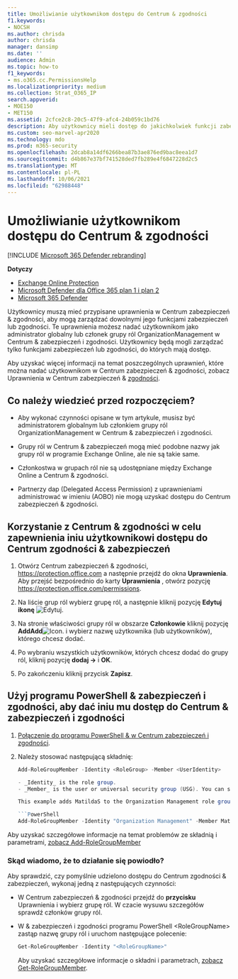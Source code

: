 ```yaml
---
title: Umożliwianie użytkownikom dostępu do Centrum & zgodności
f1.keywords:
- NOCSH
ms.author: chrisda
author: chrisda
manager: dansimp
ms.date: ''
audience: Admin
ms.topic: how-to
f1_keywords:
- ms.o365.cc.PermissionsHelp
ms.localizationpriority: medium
ms.collection: Strat_O365_IP
search.appverid:
- MOE150
- MET150
ms.assetid: 2cfce2c8-20c5-47f9-afc4-24b059c1bd76
description: Aby użytkownicy mieli dostęp do jakichkolwiek funkcji zabezpieczeń lub zgodności, Microsoft 365 w Centrum zgodności usługi Microsoft 365 & i zgodności muszą mieć przypisane uprawnienia.
ms.custom: seo-marvel-apr2020
ms.technology: mdo
ms.prod: m365-security
ms.openlocfilehash: 2dcab8a14df6266bea87b3ae876ed9bac8eea1d7
ms.sourcegitcommit: d4b867e37bf741528ded7fb289e4f6847228d2c5
ms.translationtype: MT
ms.contentlocale: pl-PL
ms.lasthandoff: 10/06/2021
ms.locfileid: "62988448"
---
```

# <a name="give-users-access-to-the-security--compliance-center"></a>Umożliwianie użytkownikom dostępu do Centrum & zgodności

[!INCLUDE [Microsoft 365 Defender rebranding](../includes/microsoft-defender-for-office.md)]

**Dotyczy**
- [Exchange Online Protection](exchange-online-protection-overview.md)
- [Microsoft Defender dla Office 365 plan 1 i plan 2](defender-for-office-365.md)
- [Microsoft 365 Defender](../defender/microsoft-365-defender.md)

Użytkownicy muszą mieć przypisane uprawnienia w Centrum zabezpieczeń & zgodności, aby mogą zarządzać dowolnymi jego funkcjami zabezpieczeń lub zgodności. Te uprawnienia możesz nadać użytkownikom jako administrator globalny lub członek grupy ról OrganizationManagement w Centrum & zabezpieczeń i zgodności. Użytkownicy będą mogli zarządzać tylko funkcjami zabezpieczeń lub zgodności, do których mają dostęp.

Aby uzyskać więcej informacji na temat poszczególnych uprawnień, które można nadać użytkownikom w Centrum zabezpieczeń & zgodności, zobacz Uprawnienia w Centrum zabezpieczeń & [zgodności](permissions-in-the-security-and-compliance-center.md).

## <a name="what-do-you-need-to-know-before-you-begin"></a>Co należy wiedzieć przed rozpoczęciem?

- Aby wykonać czynności opisane w tym artykule, musisz być administratorem globalnym lub członkiem grupy ról OrganizationManagement w Centrum & zabezpieczeń i zgodności.

- Grupy ról w Centrum & zabezpieczeń mogą mieć podobne nazwy jak grupy ról w programie Exchange Online, ale nie są takie same.

- Członkostwa w grupach ról nie są udostępniane między Exchange Online a Centrum & zgodności.

- Partnerzy dap (Delegated Access Permission) z uprawnieniami administrować w imieniu (AOBO) nie mogą uzyskać dostępu do Centrum zabezpieczeń & zgodności.

## <a name="use-the-security--compliance-center-to-give-another-user-access-to-the-security--compliance-center"></a>Korzystanie z Centrum & zgodności w celu zapewnienia iniu użytkownikowi dostępu do Centrum zgodności & zabezpieczeń

1. Otwórz Centrum zabezpieczeń & zgodności, <https://protection.office.com> a następnie przejdź do okna **Uprawnienia**. Aby przejść bezpośrednio do karty **Uprawnienia** , otwórz pozycję <https://protection.office.com/permissions>.

2. Na liście grup ról wybierz grupę ról, a następnie kliknij pozycję **Edytuj ikonę** ![Edytuj](../../media/O365-MDM-CreatePolicy-EditIcon.gif).

3. Na stronie właściwości grupy ról w obszarze **Członkowie** kliknij pozycję **AddAdd**![ Icon.](../../media/ITPro-EAC-AddIcon.gif) i wybierz nazwę użytkownika (lub użytkowników), którego chcesz dodać.

4. Po wybraniu wszystkich użytkowników, których chcesz dodać do grupy ról, kliknij pozycję **dodaj -\>** i **OK**.

5. Po zakończeniu kliknij przycisk **Zapisz**.

## <a name="use-security--compliance-center-powershell-to-give-another-user-access-to-the-security--compliance-center"></a>Użyj programu PowerShell & zabezpieczeń i zgodności, aby dać iniu mu dostęp do Centrum & zabezpieczeń i zgodności

1. [Połączenie do programu PowerShell & w Centrum zabezpieczeń i zgodności](/powershell/exchange/connect-to-scc-powershell).

2. Należy stosować następującą składnię:

   ```powershell
   Add-RoleGroupMember -Identity <RoleGroup> -Member <UserIdentity>

   - _Identity_ is the role group.
   - _Member_ is the user or universal security group (USG). You can specify only one member at a time.

   This example adds MatildaS to the Organization Management role group.

   ```PowerShell
   Add-RoleGroupMember -Identity "Organization Management" -Member MatildaS
   ```

Aby uzyskać szczegółowe informacje na temat problemów ze składnią i parametrami, [zobacz Add-RoleGroupMember](/powershell/module/exchange/add-rolegroupmember)

### <a name="how-do-you-know-this-worked"></a>Skąd wiadomo, że to działanie się powiodło?

Aby sprawdzić, czy pomyślnie udzielono dostępu do Centrum zgodności & zabezpieczeń, wykonaj jedną z następujących czynności:

- W Centrum zabezpieczeń & zgodności przejdź do **przycisku** Uprawnienia i wybierz grupę ról. W czacie wysuwu szczegółów sprawdź członków grupy ról.

- W & zabezpieczeń i zgodności programu PowerShell \<RoleGroupName\> zastąp nazwę grupy ról i uruchom następujące polecenie:

  ```powershell
  Get-RoleGroupMember -Identity "<RoleGroupName>"
  ```

  Aby uzyskać szczegółowe informacje o składni i parametrach, [zobacz Get-RoleGroupMember](/powershell/module/exchange/Get-RoleGroupMember).
